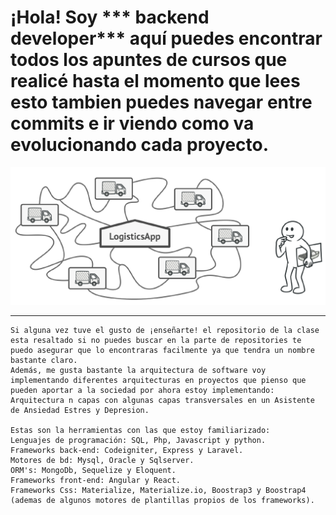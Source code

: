 
  # ¡Hola! Soy *** backend developer*** aquí puedes encontrar todos los apuntes de cursos que realicé hasta el momento que lees esto tambien puedes navegar entre commits e ir viendo como va evolucionando cada proyecto. 
<!--
**alejandrozeb/alejandrozeb** is a ✨ _special_ ✨ repository because its `README.md` (this file) appears on your GitHub profile.

Here are some ideas to get you started:
-->

  ![alt text](./img/factory.png)
  
  ---
    Si alguna vez tuve el gusto de ¡enseñarte! el repositorio de la clase esta resaltado si no puedes buscar en la parte de repositories te puedo asegurar que lo encontraras facilmente ya que tendra un nombre bastante claro.
    Además, me gusta bastante la arquitectura de software voy implementando diferentes arquitecturas en proyectos que pienso que pueden aportar a la sociedad por ahora estoy implementando:
    Arquitectura n capas con algunas capas transversales en un Asistente de Ansiedad Estres y Depresion.
     
    Estas son la herramientas con las que estoy familiarizado:
    Lenguajes de programación: SQL, Php, Javascript y python.
    Frameworks back-end: Codeigniter, Express y Laravel.
    Motores de bd: Mysql, Oracle y Sqlserver.
    ORM's: MongoDb, Sequelize y Eloquent.
    Frameworks front-end: Angular y React.
    Frameworks Css: Materialize, Materialize.io, Boostrap3 y Boostrap4 (ademas de algunos motores de plantillas propios de los frameworks).

    